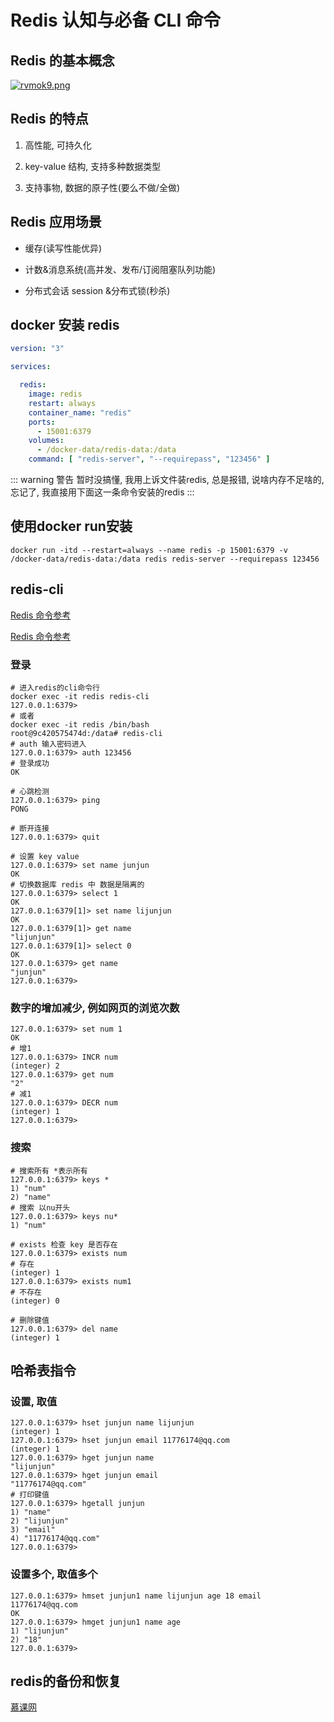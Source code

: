 # Redis 认知与必备 CLI 命令

## Redis 的基本概念

[![rvmok9.png](https://s3.ax1x.com/2020/12/31/rvmok9.png)](https://imgchr.com/i/rvmok9)

## Redis 的特点

1. 高性能, 可持久化

2. key-value 结构, 支持多种数据类型

3. 支持事物, 数据的原子性(要么不做/全做)

## Redis 应用场景

- 缓存(读写性能优异)

- 计数&消息系统(高并发、发布/订阅阻塞队列功能)

- 分布式会话 session &分布式锁(秒杀)

## docker 安装 redis

```yml
version: "3"

services:

  redis:
    image: redis
    restart: always
    container_name: "redis"
    ports:
      - 15001:6379
    volumes:
      - /docker-data/redis-data:/data
    command: [ "redis-server", "--requirepass", "123456" ]

```

::: warning 警告
暂时没搞懂, 我用上诉文件装redis, 总是报错, 说啥内存不足啥的, 忘记了, 我直接用下面这一条命令安装的redis
:::
## 使用docker run安装

```shell
docker run -itd --restart=always --name redis -p 15001:6379 -v /docker-data/redis-data:/data redis redis-server --requirepass 123456
```

## redis-cli

[Redis 命令参考](http://doc.redisfans.com/)

[Redis 命令参考](http://redisdoc.com/)

### 登录

```shell
# 进入redis的cli命令行
docker exec -it redis redis-cli
127.0.0.1:6379> 
# 或者
docker exec -it redis /bin/bash
root@9c420575474d:/data# redis-cli
# auth 输入密码进入
127.0.0.1:6379> auth 123456
# 登录成功
OK 
```

```shell
# 心跳检测
127.0.0.1:6379> ping
PONG

# 断开连接
127.0.0.1:6379> quit

# 设置 key value
127.0.0.1:6379> set name junjun
OK
# 切换数据库 redis 中 数据是隔离的
127.0.0.1:6379> select 1
OK
127.0.0.1:6379[1]> set name lijunjun
OK
127.0.0.1:6379[1]> get name
"lijunjun"
127.0.0.1:6379[1]> select 0
OK
127.0.0.1:6379> get name
"junjun"
127.0.0.1:6379> 
```

### 数字的增加减少, 例如网页的浏览次数 

```shell
127.0.0.1:6379> set num 1
OK
# 增1
127.0.0.1:6379> INCR num
(integer) 2
127.0.0.1:6379> get num
"2"
# 减1
127.0.0.1:6379> DECR num
(integer) 1
127.0.0.1:6379> 
```

### 搜索

```shell
# 搜索所有 *表示所有
127.0.0.1:6379> keys *
1) "num"
2) "name"
# 搜索 以nu开头
127.0.0.1:6379> keys nu*
1) "num"

# exists 检查 key 是否存在 
127.0.0.1:6379> exists num
# 存在
(integer) 1
127.0.0.1:6379> exists num1
# 不存在
(integer) 0

# 删除键值
127.0.0.1:6379> del name
(integer) 1
```

## 哈希表指令

### 设置, 取值

```shell
127.0.0.1:6379> hset junjun name lijunjun
(integer) 1
127.0.0.1:6379> hset junjun email 11776174@qq.com
(integer) 1
127.0.0.1:6379> hget junjun name
"lijunjun"
127.0.0.1:6379> hget junjun email
"11776174@qq.com"
# 打印键值
127.0.0.1:6379> hgetall junjun
1) "name"
2) "lijunjun"
3) "email"
4) "11776174@qq.com"
127.0.0.1:6379> 
```

### 设置多个, 取值多个

```shell
127.0.0.1:6379> hmset junjun1 name lijunjun age 18 email 11776174@qq.com
OK
127.0.0.1:6379> hmget junjun1 name age
1) "lijunjun"
2) "18"
127.0.0.1:6379> 
```

## redis的备份和恢复

[慕课网](https://class.imooc.com/lesson/1167#mid=28310)